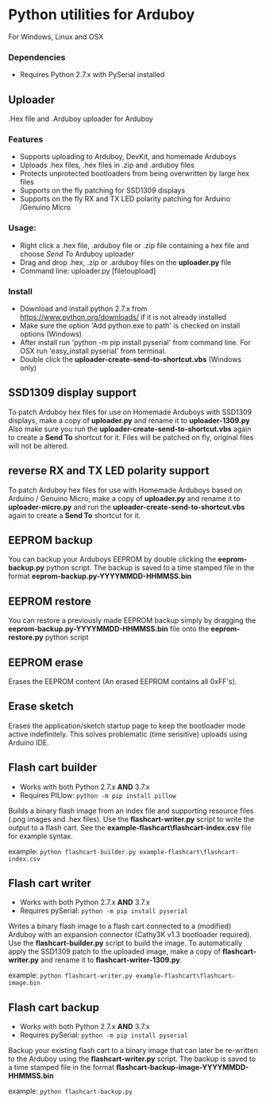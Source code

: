 # Python utilities for Arduboy

For Windows, Linux and OSX

### Dependencies

* Requires Python 2.7.x with PySerial installed

## Uploader

.Hex file and .Arduboy uploader for Arduboy

### Features

* Supports uploading to Arduboy, DevKit, and homemade Arduboys
* Uploads .hex files, .hex files in .zip and .arduboy files
* Protects unprotected bootloaders from being overwritten by large hex files
* Supports on the fly patching for SSD1309 displays
* Supports on the fly RX and TX LED polarity patching for Arduino /Genuino Micro

### Usage:

* Right click a .hex file, .arduboy file or .zip file containing a hex file
  and choose *Send To* Arduboy uploader
* Drag and drop .hex, .zip or .arduboy files on the **uploader.py** file
* Command line: uploader.py [filetoupload]

### Install

* Download and install python 2.7.x from https://www.python.org/downloads/ if it is not already installed
* Make sure the option 'Add python.exe to path' is checked on install options (Windows)
* After install run 'python -m pip install pyserial' from command line. For OSX run 'easy_install pyserial' from terminal.
* Double click the **uploader-create-send-to-shortcut.vbs** (Windows only)

## SSD1309 display support

To patch Arduboy hex files for use on Homemade Arduboys with SSD1309 displays,
make a copy of **uploader.py** and rename it to **uploader-1309.py** Also make
sure you run the **uploader-create-send-to-shortcut.vbs** again to create a
**Send To** shortcut for it. Files will be patched on fly, original files will not be altered.

## reverse RX and TX LED polarity support

To patch Arduboy hex files for use with Homemade Arduboys based on Arduino / Genuino Micro,
make a copy of **uploader.py** and rename it to **uploader-micro.py** and run the
**uploader-create-send-to-shortcut.vbs** again to create a **Send To** shortcut for it.

## EEPROM backup

You can backup your Arduboys EEPROM by double clicking the **eeprom-backup.py**  python script.
The backup is saved to a time stamped file in the format **eeprom-backup.py-YYYYMMDD-HHMMSS.bin**

## EEPROM restore

You can restore a previously made EEPROM backup simply by dragging the **eeprom-backup.py-YYYYMMDD-HHMMSS.bin** file onto the **eeprom-restore.py** python script

## EEPROM erase

Erases the EEPROM content (An erased EEPROM contains all 0xFF's).

## Erase sketch

Erases the application/sketch startup page to keep the bootloader mode active indefinitely. This solves problematic (time sensitive) uploads using Arduino IDE.

## Flash cart builder

* Works with both Python 2.7.x **AND** 3.7.x
* Requires PILlow: `python -m pip install pillow`

Builds a binary flash image from an index file and supporting resource files (.png images and .hex files).  Use the **flashcart-writer.py** script to write the output to a flash cart.  See the **example-flashcart\flashcart-index.csv** file for example syntax.

example: `python flashcart-builder.py example-flashcart\flashcart-index.csv`

## Flash cart writer

* Works with both Python 2.7.x **AND** 3.7.x
* Requires pySerial: `python -m pip install pyserial`

Writes a binary flash image to a flash cart connected to a (modified) Arduboy with an expansion connector (Cathy3K v1.3 bootloader required).  Use the **flashcart-builder.py** script to build the image.
To automatically apply the SSD1309 patch to the uploaded image, make a copy of **flashcart-writer.py** and rename it to **flashcart-writer-1309.py**.

example: `python flashcart-writer.py example-flashcart\flashcart-image.bin`

## Flash cart backup

* Works with both Python 2.7.x **AND** 3.7.x
* Requires pySerial: `python -m pip install pyserial`

Backup your existing flash cart to a binary image that can later be re-written to the Arduboy using the **flashcart-writer.py** script.
The backup is saved to a time stamped file in the format **flashcart-backup-image-YYYYMMDD-HHMMSS.bin**

example: `python flashcart-backup.py`
